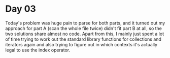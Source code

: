 # Day 03

Today's problem was huge pain to parse for both parts, and it turned out my approach for part A (scan the whole file
twice) didn't fit part B at all, so the two solutions share almost no code. Apart from this, I mainly just spent a lot
of time trying to work out the standard library functions for collections and iterators again and also trying to figure
out in which contexts it's actually legal to use the index operator.
